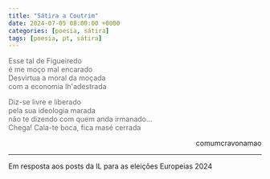 ```yaml
---
title: "Sátira a Coutrim"
date: 2024-07-05 08:00:00 +0000
categories: [poesia, sátira]
tags: [poesia, pt, sátira]
---
```


<div style="color:DimGrey">
<p>
Esse tal de Figueiredo<br>
é me moço mal encarado<br>
Desvirtua a moral da moçada<br>
com a economia lh'adestrada<br>
</p>
<p>
Diz-se livre e liberado<br>
pela sua ideologia marada<br>
não te dizendo com quem anda irmanado...<br>
Chega! Cala-te boca, fica masé cerrada<br>
</p>
</div>
<p style="text-align:right">comumcravonamao</p>

---

Em resposta aos posts da IL para as eleições Europeias 2024

